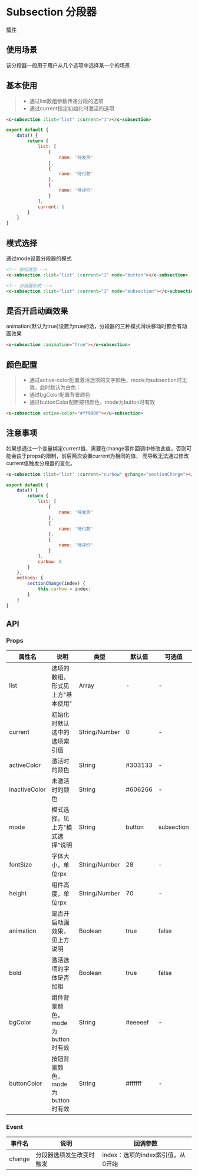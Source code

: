 # Subsection 分段器
[插件](https://www.uviewui.com/components/subsection.html)
## 使用场景
该分段器一般用于用户从几个选项中选择某一个的场景

## 基本使用
> * 通过list数组参数传递分段的选项
> * 通过current指定初始化时激活的选项

```html
<c-subsection :list="list" :current="1"></c-subsection>
```
```js
export default {
	data() {
		return {
			list: [
				{
					name: '待发货'
				}, 
				{
					name: '待付款'
				}, 
				{
					name: '待评价'
				}
			],
			current: 1
		}
	}
}
```

## 模式选择
通过mode设置分段器的模式

```html
<!-- 按钮类型 -->
<c-subsection :list="list" :current="1" mode="button"></c-subsection>

<!-- 分段器形式 -->
<c-subsection :list="list" :current="1" mode="subsection"></c-subsection>
```


## 是否开启动画效果
animation(默认为true)设置为true的话，分段器的三种模式滑块移动时都会有动画效果

```html
<u-subsection :animation="true"></u-subsection>
```

## 颜色配置

> * 通过active-color配置激活选项的文字颜色，mode为subsection时无效，此时默认为白色：
> * 通过bgColor配置背景颜色
> * 通过buttonColor配置按钮颜色，mode为button时有效

```html
<u-subsection active-color="#ff9900"></u-subsection>
```

## 注意事项
如果想通过一个变量绑定current值，需要在change事件回调中修改此值，否则可能会由于props的限制，前后两次设置current为相同的值， 而导致无法通过修改current值触发分段器的变化。

```html
<u-subsection :list="list" :current="curNow" @change="sectionChange"></u-subsection>
```

```js
export default {
	data() {
		return {
			list: [
				{
					name: '待发货'
				}, 
				{
					name: '待付款'
				}, 
				{
					name: '待评价'
				}
			],
			curNow: 0
		}
	},
	methods: {
		sectionChange(index) {
			this.curNow = index;
		}
	}
}
```

## API
### Props
 
属性名 | 说明 | 类型 | 默认值 | 可选值
-|-|-|-|-
list | 选项的数组，形式见上方"基本使用" | Array | - | -
current | 初始化时默认选中的选项索引值 | String/Number | 0 | -
activeColor | 激活时的颜色 | String | #303133 | -
inactiveColor | 未激活时的颜色 | String | #606266 | -
mode | 模式选择，见上方"模式选择"说明 | String | button | subsection
fontSize | 字体大小，单位rpx | String/Number | 28 | -
height | 组件高度，单位rpx | String/Number | 70 | -
animation | 是否开启动画效果，见上方说明 | Boolean | true | false
bold | 激活选项的字体是否加粗 | Boolean | true | false
bgColor | 组件背景颜色，mode为button时有效 | String | #eeeeef | -
buttonColor | 按钮背景颜色，mode为button时有效 | String | #ffffff | -

### Event
事件名 | 说明 | 回调参数
-|-|-
change | 分段器选项发生改变时触发 | index：选项的index索引值，从0开始